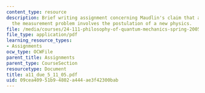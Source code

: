```yaml
---
content_type: resource
description: Brief writing assignment concerning Maudlin's claim that a solution to
  the measurement problem involves the postulation of a new physics.
file: /media/courses/24-111-philosophy-of-quantum-mechanics-spring-2005/09cea40951b94802a444ae3f42300bab_a11_due_5_11_05.pdf
file_type: application/pdf
learning_resource_types:
- Assignments
ocw_type: OCWFile
parent_title: Assignments
parent_type: CourseSection
resourcetype: Document
title: a11_due_5_11_05.pdf
uid: 09cea409-51b9-4802-a444-ae3f42300bab
---
```

